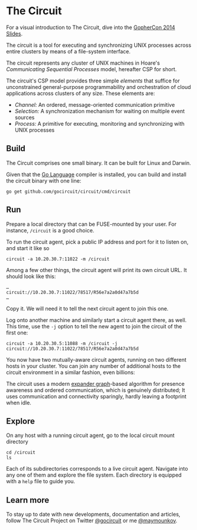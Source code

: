 The Circuit
===========

For a visual introduction to The Circuit, dive into the 
[GopherCon 2014 Slides](https://docs.google.com/presentation/d/1ooedstHs8_ow-eHY7z8MCV_1m65gSaiB6Q1ruz3j7Hk/edit#slide=id.g26f183bd0_00).

The circuit is a tool for executing and synchronizing UNIX processes across entire clusters
by means of a file-system interface. 

The circuit represents any cluster of UNIX machines in Hoare's _Communicating
Sequential Processes_ model, hereafter CSP for short.

The circuit's CSP model provides three simple _elements_ that suffice for
unconstrained general-purpose programmability and orchestration of cloud
applications across clusters of any size. These elements are:

* _Channel:_ An ordered, message-oriented communication primitive
* _Selection:_ A synchronization mechanism for waiting on multiple event sources
* _Process:_ A primitive for executing, monitoring and synchronizing with UNIX processes

Build
-----

The Circuit comprises one small binary. It can be built for Linux and Darwin.

Given that the [Go Language](http://golang.org) compiler is installed,
you can build and install the circuit binary with one line:

	go get github.com/gocircuit/circuit/cmd/circuit

Run
---

Prepare a local directory that can be FUSE-mounted by your user. 
For instance, `/circuit` is a good choice.

To run the circuit agent, pick a public IP address and port for it to
listen on, and start it like so

	circuit -a 10.20.30.7:11022 -m /circuit

Among a few other things, the circuit agent will print its own circuit URL.
It should look like this:

	…
	circuit://10.20.30.7:11022/78517/R56e7a2a0d47a7b5d
	…

Copy it. We will need it to tell the next circuit agent to join this one.

Log onto another machine and similarly start a circuit agent there, as well.
This time, use the `-j` option to tell the new agent to join the
circuit of the first one:

	circuit -a 10.20.30.5:11088 -m /circuit -j circuit://10.20.30.7:11022/78517/R56e7a2a0d47a7b5d

You now have two mutually-aware circuit agents, running on two different hosts in your cluster.
You can join any number of additional hosts to the circuit environment in a similar fashion,
even billions:

The circuit uses a modern [expander graph](http://en.wikipedia.org/wiki/Expander_graph)-based
algorithm for presence awareness and ordered communication, which is genuinely distributed;
It uses communication and connectivity sparingly, hardly leaving a footprint when idle.

Explore
-------

On any host with a running circuit agent, go to the local circuit mount directory

	cd /circuit
	ls

Each of its subdirectories corresponds to a live circuit agent. Navigate into
any one of them and explore the file system. Each directory is equipped with a
`help` file to guide you.

Learn more
----------

To stay up to date with new developments, documentation and articles, follow
The Circuit Project on Twitter [@gocircuit](https://twitter.com/gocircuit) or
me [@maymounkov](https://twitter.com/maymounkov).
